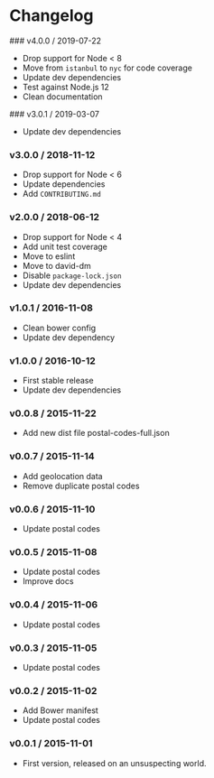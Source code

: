 Changelog
=========

### v4.0.0 / 2019-07-22

  - Drop support for Node < 8
  - Move from `istanbul` to `nyc` for code coverage
  - Update dev dependencies
  - Test against Node.js 12
  - Clean documentation

### v3.0.1 / 2019-03-07

  - Update dev dependencies

### v3.0.0 / 2018-11-12

  - Drop support for Node < 6
  - Update dependencies
  - Add `CONTRIBUTING.md`

### v2.0.0 / 2018-06-12

  - Drop support for Node < 4
  - Add unit test coverage
  - Move to eslint
  - Move to david-dm
  - Disable `package-lock.json`
  - Update dev dependencies

### v1.0.1 / 2016-11-08

 - Clean bower config
 - Update dev dependency

### v1.0.0 / 2016-10-12

 - First stable release
 - Update dev dependencies

### v0.0.8 / 2015-11-22

 - Add new dist file postal-codes-full.json

### v0.0.7 / 2015-11-14

 - Add geolocation data
 - Remove duplicate postal codes

### v0.0.6 / 2015-11-10

 - Update postal codes

### v0.0.5 / 2015-11-08

 - Update postal codes
 - Improve docs

### v0.0.4 / 2015-11-06

 - Update postal codes

### v0.0.3 / 2015-11-05

 - Update postal codes

### v0.0.2 / 2015-11-02

 - Add Bower manifest
 - Update postal codes

### v0.0.1 / 2015-11-01

 - First version, released on an unsuspecting world.

